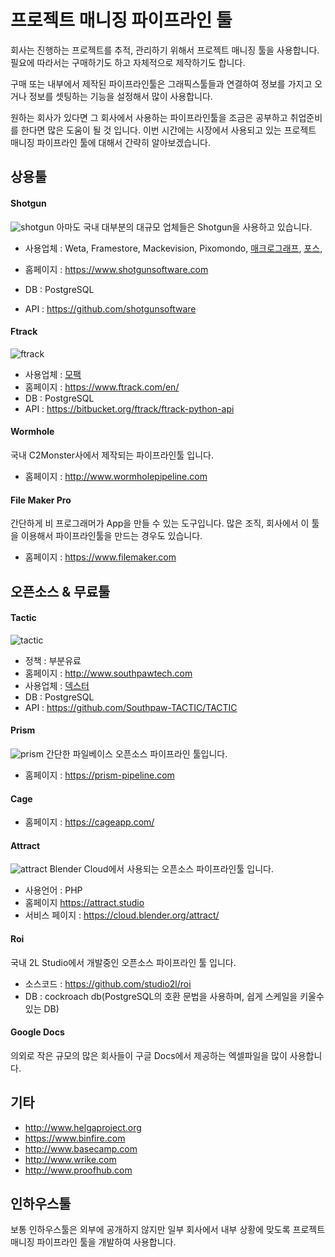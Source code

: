# 프로젝트 매니징 파이프라인 툴
회사는 진행하는 프로젝트를 추적, 관리하기 위해서 프로젝트 매니징 툴을 사용합니다. 필요에 따라서는 구매하기도 하고 자체적으로 제작하기도 합니다.

구매 또는 내부에서 제작된 파이프라인툴은 그래픽스툴들과 연결하여 정보를 가지고 오거나 정보를 셋팅하는 기능을 설정해서 많이 사용합니다.

원하는 회사가 있다면 그 회사에서 사용하는 파이프라인툴을 조금은 공부하고 취업준비를 한다면 많은 도움이 될 것 입니다.
이번 시간에는 시장에서 사용되고 있는 프로젝트 매니징 파이프라인 툴에 대해서 간략히 알아보겠습니다.

## 상용툴

#### Shotgun
![shotgun](http://cdn.studiodaily.com/wp-content/uploads/2013/05/630_shotgun.jpg)
아마도 국내 대부분의 대규모 업체들은 Shotgun을 사용하고 있습니다.
- 사용업체 : Weta, Framestore, Mackevision, Pixomondo, [매크로그래프](https://www.glassdoor.com/Reviews/Employee-Review-Macrograph-RVW16955051.htm), [포스](https://www.awn.com/news/2018-shotgun-pipeline-award-winners-announced),

- 홈페이지 : https://www.shotgunsoftware.com
- DB : PostgreSQL
- API : https://github.com/shotgunsoftware

#### Ftrack
![ftrack](https://i.ytimg.com/vi/PBjgVmQfZus/maxresdefault.jpg)
- 사용업체 : [모팩](https://forum.ftrack.com/profile/992-mofac/)
- 홈페이지 : https://www.ftrack.com/en/
- DB : PostgreSQL
- API : https://bitbucket.org/ftrack/ftrack-python-api

#### Wormhole
국내 C2Monster사에서 제작되는 파이프라인툴 입니다.

- 홈페이지 : http://www.wormholepipeline.com


#### File Maker Pro
간단하게 비 프로그래머가 App을 만들 수 있는 도구입니다.
많은 조직, 회사에서 이 툴을 이용해서 파이프라인툴을 만드는 경우도 있습니다.

- 홈페이지 : https://www.filemaker.com

## 오픈소스 & 무료툴

#### Tactic
![tactic](https://i.ytimg.com/vi/aqj4Zx2ly98/maxresdefault.jpg)
- 정책 : 부분유료
- 홈페이지 : http://www.southpawtech.com
- 사용업체 : [덱스터](http://www.southpawtech.com/customers/dexter-digital/)
- DB : PostgreSQL
- API : https://github.com/Southpaw-TACTIC/TACTIC

#### Prism
![prism](https://prism-pipeline.com/wp-content/uploads/2018/04/2018-04-04_1735-1.png)
간단한 파일베이스 오픈소스 파이프라인 툴입니다.

- 홈페이지 : https://prism-pipeline.com

#### Cage

- 홈페이지 : https://cageapp.com/


#### Attract
![attract](https://i.ytimg.com/vi/b9x1rlyyt_o/maxresdefault.jpg)
Blender Cloud에서 사용되는 오픈소스 파이프라인툴 입니다.

- 사용언어 : PHP
- 홈페이지 https://attract.studio
- 서비스 페이지 : https://cloud.blender.org/attract/

#### Roi
국내 2L Studio에서 개발중인 오픈소스 파이프라인 툴 입니다.

- 소스코드 : https://github.com/studio2l/roi
- DB : cockroach db(PostgreSQL의 호환 문법을 사용하며, 쉽게 스케일을 키울수 있는 DB)

#### Google Docs
의외로 작은 규모의 많은 회사들이 구글 Docs에서 제공하는 엑셀파일을 많이 사용합니다.

## 기타
- http://www.helgaproject.org
- https://www.binfire.com
- http://www.basecamp.com
- http://www.wrike.com
- http://www.proofhub.com


## 인하우스툴
보통 인하우스툴은 외부에 공개하지 않지만 일부 회사에서 내부 상황에 맞도록 프로젝트 매니징 파이프라인 툴을 개발하여 사용합니다.